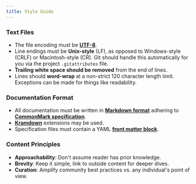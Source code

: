 ```yaml
---
title: Style Guide
---
```


### Text Files

- The file encoding must be [**UTF-8**](https://en.wikipedia.org/wiki/UTF-8).
- Line endings must be **Unix-style** (LF), as opposed to Windows-style (CRLF)
  or Macintosh-style (CR). Git should handle this automatically for you via the
  project `.gitattributes` file.
- **Trailing white space should be removed** from the end of lines.
- Lines should **word-wrap** at a non-strict 120 character length limit.
  Exceptions can be made for things like readability.

### Documentation Format

- All documentation must be written in
  [**Markdown format**](https://en.wikipedia.org/wiki/Markdown) adhering to
  [**CommonMark specification**](http://commonmark.org/).
- [**Kramdown**](https://kramdown.gettalong.org/) extensions may be used.
- Specification files must contain a YAML
  [**front matter block**](https://jekyllrb.com/docs/frontmatter/).

### Content Principles

- **Approachability**: Don't assume reader has prior knowledge.
- **Brevity**: Keep it simple, link to outside content for deeper dives.
- **Curation**: Amplify community best practices vs. any individual's point of
  view.

